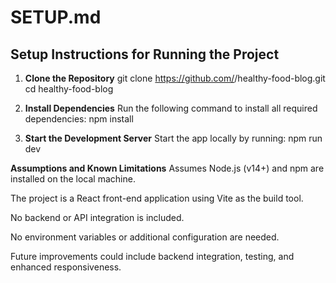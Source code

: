 # SETUP.md

## Setup Instructions for Running the Project

1. **Clone the Repository**
   git clone https://github.com/<your-username>/healthy-food-blog.git
   cd healthy-food-blog

2. **Install Dependencies**
    Run the following command to install all required dependencies:
    npm install

3. **Start the Development Server**
    Start the app locally by running:
    npm run dev

**Assumptions and Known Limitations** 
Assumes Node.js (v14+) and npm are installed on the local machine.

The project is a React front-end application using Vite as the build tool.

No backend or API integration is included.

No environment variables or additional configuration are needed.

Future improvements could include backend integration, testing, and enhanced responsiveness.